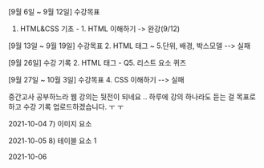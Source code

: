 
[9월 6일 ~ 9월 12일] 수강목표
1. HTML&CSS 기초 - 1. HTML 이해하기 -> 완강(9/12)

[9월 13일 ~ 9월 19일] 수강목표
2. HTML 태그 ~ 5.단위, 배경, 박스모델
--> 실패

[9월 26일] 수강 기록
2. HTML 태그 - Q5. 리스트 요소 퀴즈

[9월 27일 ~ 10월 3일] 수강목표
4. CSS 이해하기
--> 실패

중간고사 공부하느라 웹 강의는 뒷전이 되네요 ..
하루에 강의 하나라도 듣는 걸 목표로 하고 수강 기록 업로드하겠습니다. ㅜ ㅜ

2021-10-04
7) 이미지 요소

2021-10-05
8) 테이블 요소 1

2021-10-06
